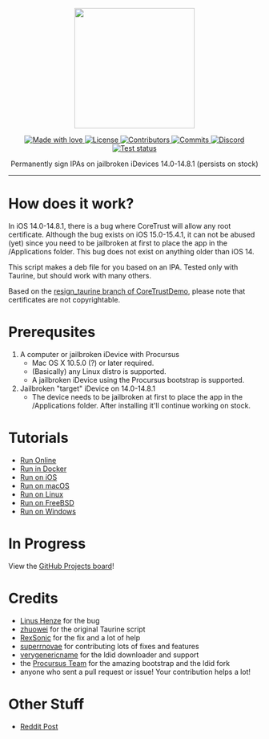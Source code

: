 <p align="center">
  <img src="https://static.itsnebula.net/permasigner-title.png" width="240" />
</p>

<p align="center">
  <a href="#">
    <img src="https://img.shields.io/badge/made%20with-love-E760A4.svg" alt="Made with love">
  </a>
  <a href="https://github.com/itsnebulalol/permasigner/blob/main/LICENSE" target="_blank">
    <img src="https://img.shields.io/github/license/itsnebulalol/permasigner.svg" alt="License">
  </a>
  <a href="https://github.com/itsnebulalol/permasigner/graphs/contributors" target="_blank">
    <img src="https://img.shields.io/github/contributors/itsnebulalol/permasigner.svg" alt="Contributors">
  </a>
  <a href="https://github.com/itsnebulalol/permasigner/commits/main" target="_blank">
    <img src="https://img.shields.io/github/commit-activity/w/itsnebulalol/permasigner.svg" alt="Commits">
  </a>
  <a href="https://dsc.gg/permasigner" target="_blank">
    <img src="https://img.shields.io/discord/1001905994458206229?label=discord" alt="Discord">
  </a>
  <a href="https://github.com/itsnebulalol/permasigner/actions" target="_blank">
    <img src="https://img.shields.io/github/workflow/status/itsnebulalol/permasigner/Test%20script/main.svg" alt="Test status">
  </a>
</p>

<p align="center">
Permanently sign IPAs on jailbroken iDevices 14.0-14.8.1 (persists on stock)
</p>

---

# How does it work?

In iOS 14.0-14.8.1, there is a bug where CoreTrust will allow any root certificate. Although the bug exists on iOS 15.0-15.4.1, it can not be abused (yet) since you need to be jailbroken at first to place the app in the /Applications folder. This bug does not exist on anything older than iOS 14.

This script makes a deb file for you based on an IPA. Tested only with Taurine, but should work with many others.

Based on the [resign_taurine branch of CoreTrustDemo](https://github.com/zhuowei/CoreTrustDemo/tree/resign_taurine), please note that certificates are not copyrightable.

# Prerequsites

1. A computer or jailbroken iDevice with Procursus
    - Mac OS X 10.5.0 (?) or later required.
    - (Basically) any Linux distro is supported.
    - A jailbroken iDevice using the Procursus bootstrap is supported.
2. Jailbroken "target" iDevice on 14.0-14.8.1
    - The device needs to be jailbroken at first to place the app in the /Applications folder. After installing it'll continue working on stock.

# Tutorials

-   [Run Online](https://permasigner.itsnebula.net/usage/run-online)
-   [Run in Docker](https://permasigner.itsnebula.net/usage/run-in-docker)
-   [Run on iOS](https://permasigner.itsnebula.net/usage/run-on-ios)
-   [Run on macOS](https://permasigner.itsnebula.net/usage/run-on-macos)
-   [Run on Linux](https://permasigner.itsnebula.net/usage/run-on-linux)
-   [Run on FreeBSD](https://permasigner.itsnebula.net/usage/run-on-linux)
-   [Run on Windows](https://permasigner.itsnebula.net/usage/run-on-windows)

# In Progress

View the [GitHub Projects board](https://github.com/users/itsnebulalol/projects/2/views/1)!

# Credits

-   [Linus Henze](https://github.com/LinusHenze) for the bug
-   [zhuowei](https://github.com/zhuowei) for the original Taurine script
-   [RexSonic](https://github.com/RexSonic) for the fix and a lot of help
-   [superrnovae](https://github.com/superrnovae) for contributing lots of fixes and features
-   [verygenericname](https://github.com/verygenericname) for the ldid downloader and support
-   the [Procursus Team](https://github.com/ProcursusTeam) for the amazing bootstrap and the ldid fork
-   anyone who sent a pull request or issue! Your contribution helps a lot!

# Other Stuff

-   [Reddit Post](https://www.reddit.com/r/jailbreak/comments/vqnazh/free_release_permasigner_generate_a_permasigned)
